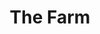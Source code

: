 ---
title: "The Farm"
summary: "The Farm are a British band from Liverpool. Their first album, Spartacus, reached the top position on the UK Albums Chart when it was released in March 1991; Spartacus 30 was released in 2021 to commemorate the anniversary. Spartacus includes two songs which had been top 10 singles the year before. In 2012, they toured with their Spartacus Live shows and formed part of the Justice Tonight Band, supporting the Stone Roses at Heaton Park, Phoenix Park, Lyon and Milan. The Justice Collective had the 2012 Christmas number one with their recording of \"He Ain't Heavy, He's My Brother\"."
image: "the-farm.jpg"
apple_music_artist_url: "https://music.apple.com/gb/artist/the-farm/188147"
wikipedia_url: "https://en.wikipedia.org/wiki/The_Farm_(British_band)"
---